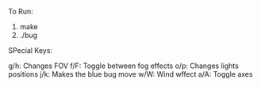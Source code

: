 To Run:
1. make
2. ./bug

SPecial Keys:

g/h: Changes FOV
f/F: Toggle between fog effects
o/p: Changes lights positions
j/k: Makes the blue bug move
w/W: Wind wffect
a/A: Toggle axes
